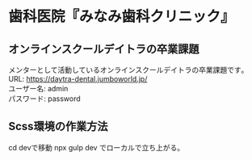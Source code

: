 # 歯科医院『みなみ歯科クリニック』
## オンラインスクールデイトラの卒業課題  
メンターとして活動しているオンラインスクールデイトラの卒業課題です｡  
URL: https://daytra-dental.jumboworld.jp/  
ユーザー名: admin  
パスワード: password  

## Scss環境の作業方法
cd devで移動
npx gulp dev でローカルで立ち上がる。
